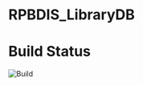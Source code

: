 # RPBDIS_LibraryDB

# Build Status

![Build](https://github.com/Cuyeshi/RPBDIS_LibraryDB/actions/workflows/build.yml/badge.svg)
